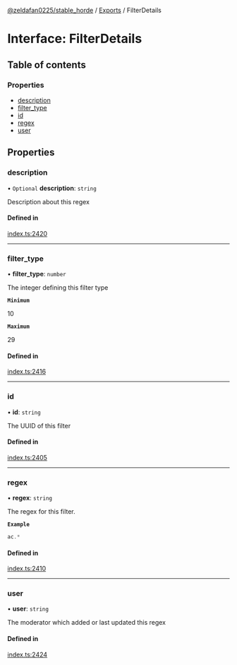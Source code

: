 [@zeldafan0225/stable_horde](../README.md) / [Exports](../modules.md) / FilterDetails

# Interface: FilterDetails

## Table of contents

### Properties

- [description](FilterDetails.md#description)
- [filter\_type](FilterDetails.md#filter_type)
- [id](FilterDetails.md#id)
- [regex](FilterDetails.md#regex)
- [user](FilterDetails.md#user)

## Properties

### description

• `Optional` **description**: `string`

Description about this regex

#### Defined in

[index.ts:2420](https://github.com/ZeldaFan0225/stable_horde/blob/cc34adc/index.ts#L2420)

___

### filter\_type

• **filter\_type**: `number`

The integer defining this filter type

**`Minimum`**

10

**`Maximum`**

29

#### Defined in

[index.ts:2416](https://github.com/ZeldaFan0225/stable_horde/blob/cc34adc/index.ts#L2416)

___

### id

• **id**: `string`

The UUID of this filter

#### Defined in

[index.ts:2405](https://github.com/ZeldaFan0225/stable_horde/blob/cc34adc/index.ts#L2405)

___

### regex

• **regex**: `string`

The regex for this filter.

**`Example`**

```ts
ac.*
```

#### Defined in

[index.ts:2410](https://github.com/ZeldaFan0225/stable_horde/blob/cc34adc/index.ts#L2410)

___

### user

• **user**: `string`

The moderator which added or last updated this regex

#### Defined in

[index.ts:2424](https://github.com/ZeldaFan0225/stable_horde/blob/cc34adc/index.ts#L2424)
